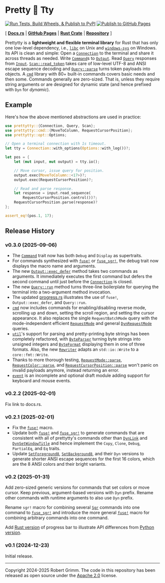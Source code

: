 # Pretty 🌸 Tty

[![Run Tests, Build Wheels, & Publish to PyPI](https://github.com/apparebit/prettypretty/actions/workflows/ci.yml/badge.svg)](https://github.com/apparebit/prettypretty/actions/workflows/ci.yml)
[![Publish to GitHub Pages](https://github.com/apparebit/prettypretty/actions/workflows/gh-pages.yml/badge.svg)](https://github.com/apparebit/prettypretty/actions/workflows/gh-pages.yml)

\[  [**Docs.rs**](https://docs.rs/prettytty/latest/prettytty/)
| [**GitHub Pages**](https://apparebit.github.io/prettypretty/prettytty/)
| [**Rust Crate**](https://crates.io/crates/prettytty)
| [**Repository**](https://github.com/apparebit/prettypretty)
\]

Prettytty is a **lightweight and flexible terminal library** for Rust that has
only one low-level dependency, i.e., [`libc`](https://crates.io/crates/libc) on
Unix and [`windows-sys`](https://crates.io/crates/windows-sys) on Windows. Its
API is clean and simple: Open a [`Connection`] to the terminal and share it
across threads as needed. Write [`Command`]s to [`Output`]. Read [`Query`]
responses from [`Input`]. [`Scan::read_token`] takes care of low-level UTF-8 and
ANSI escape sequence decoding and [`Query::parse`] turns token payloads into
objects. A [`cmd`] library with 80+ built-in commands covers basic needs and
then some. Commands generally are zero-sized. That is, unless they require
string arguments or are designed for dynamic state (and hence prefixed with
`Dyn` for *dynamic*).


## Example

Here's how the above mentioned abstractions are used in practice:

```rust
use prettytty::{Connection, Query, Scan};
use prettytty::cmd::{MoveToColumn, RequestCursorPosition};
use prettytty::opt::Options;

// Open a terminal connection with 1s timeout.
let tty = Connection::with_options(Options::with_log())?;

let pos = {
    let (mut input, mut output) = tty.io();

    // Move cursor, issue query for position.
    output.exec(MoveToColumn::<17>)?;
    output.exec(RequestCursorPosition)?;

    // Read and parse response.
    let response = input.read_sequence(
        RequestCursorPosition.control())?;
    RequestCursorPosition.parse(response)?
};

assert_eq!(pos.1, 17);
```

## Release History

### v0.3.0 (2025-09-06)

  * The [`Command`] trait now has both `Debug` and `Display` as supertraits.
  * For commands synthesized with [`fuse!`] or [`fuse_sgr!`], the debug trait
    now displays the macro name and arguments.
  * The new [`Output::exec_defer`] method takes two commands as arguments. It
    immediately executes the first command but defers the second command until
    just before the [`Connection`] is closed.
  * The new [`Query::run`] method turns three-line boilerplate for querying the
    terminal into a two-argument method invocation.
  * The updated
    [progress.rs](https://github.com/apparebit/prettypretty/blob/main/crates/prettytty/examples/progress.rs)
    illustrates the use of `fuse!`, `Output::exec_defer`, and `Query::run`.
  * [`cmd`] now includes commands for enabling/disabling reverse mode, scrolling
    up and down, setting the scroll region, and setting the cursor appearance.
    It also replaces the single `RequestBatchMode` query with the
    mode-independent efficient [`RequestMode`] and general [`DynRequestMode`]
    queries.
  * [`util`]'s support for parsing and pretty-printing byte strings has been
    completely refactored, with [`ByteParser`] turning byte strings into
    unsigned integers and [`ByteFormat`] displaying them in one of three
    formats. Also, the new [`Rewriter`] adapts an `std::io::Write` to a
    `core::fmt::Write`.
  * Thanks to more thorough testing, [`RequestMode::parse`],
    [`RequestColor::parse`], and [`RequestCursorPosition::parse`] won't panic on
    invalid payloads anymore, instead returning an error.
  * [`event`] is an incomplete and optional draft module adding support for
    keyboard and mouse events.


### v0.2.2 (2025-02-01)

Fix link to docs.rs.


### v0.2.1 (2025-02-01)

  * Fix the [`fuse!`] macro.
  * Update both [`fuse!`] and [`fuse_sgr!`] to generate commands that are
    consistent with all of prettytty's commands other than [`DynLink`] and
    [`DynSetWindowTitle`] and hence implement the `Copy`, `Clone`, `Debug`,
    `PartialEq`, and `Eq` traits.
  * Update [`SetForeground8`], [`SetBackground8`], and their `Dyn` versions to
    generate shorter ANSI escape sequences for the first 16 colors, which are
    the 8 ANSI colors and their bright variants.


### v0.2 (2025-01-31)

Add zero-sized generic versions for commands that set colors or move cursor.
Keep previous, argument-based versions with `Dyn` prefix. Rename other commands
with runtime arguments to also use `Dyn` prefix.

Rename `sgr!` macro for combining several [`Sgr`] commands into one command to
[`fuse_sgr!`] and introduce the more general [`fuse!`] macro for combining
arbitrary commands into one command.

Add [Rust
version](https://github.com/apparebit/prettypretty/blob/main/crates/prettytty/examples/progress.rs)
of progress bar to illustrate API differences from [Python
version](https://github.com/apparebit/prettypretty/blob/main/prettypretty/progress.py).


### v0.1 (2024-12-23)

Initial release.

---

Copyright 2024-2025 Robert Grimm. The code in this repository has been released
as open source under the [Apache
2.0](https://github.com/apparebit/prettypretty/blob/main/LICENSE) license.


[`ByteFormat`]: https://apparebit.github.io/prettypretty/prettytty/util/enum.ByteFormat.html
[`ByteParser`]: https://apparebit.github.io/prettypretty/prettytty/util/enum.ByteParser.html
[`cmd`]: https://apparebit.github.io/prettypretty/prettytty/cmd/index.html
[`Command`]: https://apparebit.github.io/prettypretty/prettytty/trait.Command.html
[`Connection`]: https://apparebit.github.io/prettypretty/prettytty/struct.Connection.html
[`DynLink`]: https://apparebit.github.io/prettypretty/prettytty/cmd/struct.DynLink.html
[`DynRequestMode`]: https://apparebit.github.io/prettypretty/prettytty/cmd/struct.DynRequestMode.html
[`DynSetWindowTitle`]: https://apparebit.github.io/prettypretty/prettytty/cmd/struct.DynSetWindowTitle.html
[`event`]: https://apparebit.github.io/prettypretty/prettytty/event/index.html
[`fuse!`]: https://apparebit.github.io/prettypretty/prettytty/macro.fuse.html
[`fuse_sgr!`]: https://apparebit.github.io/prettypretty/prettytty/macro.fuse_sgr.html
[`Input`]: https://apparebit.github.io/prettypretty/prettytty/struct.Input.html
[`Output`]: https://apparebit.github.io/prettypretty/prettytty/struct.Output.html
[`Output::exec_defer`]: https://apparebit.github.io/prettypretty/prettytty/struct.Output.html#method.exec_defer
[`Query`]: https://apparebit.github.io/prettypretty/prettytty/trait.Query.html
[`Query::parse`]: https://apparebit.github.io/prettypretty/prettytty/trait.Query.html#method.parse
[`Query::run`]: https://apparebit.github.io/prettypretty/prettytty/trait.Query.html#method.run
[`RequestMode`]: https://apparebit.github.io/prettypretty/prettytty/cmd/struct.RequestMode.html
[`RequestMode::parse`]: https://apparebit.github.io/prettypretty/prettytty/cmd/struct.RequestMode.html#method.parse
[`RequestColor::parse`]: https://apparebit.github.io/prettypretty/prettytty/cmd/enum.RequestColor.html#method.parse
[`RequestCursorPosition::parse`]: https://apparebit.github.io/prettypretty/prettytty/cmd/struct.RequestCursorPosition.html#method.parse
[`Rewriter`]: https://apparebit.github.io/prettypretty/prettytty/util/struct.Rewriter.html
[`Scan`]: https://apparebit.github.io/prettypretty/prettytty/trait.Scan.html
[`Scan::read_token`]: https://apparebit.github.io/prettypretty/prettytty/trait.Scan.html#method.read_token
[`SetBackground8`]: https://apparebit.github.io/prettypretty/prettytty/cmd/struct.SetBackground8.html
[`SetForeground8`]: https://apparebit.github.io/prettypretty/prettytty/cmd/struct.SetForeground8.html
[`Sgr`]: https://apparebit.github.io/prettypretty/prettytty/trait.Sgr.html
[`util`]: https://apparebit.github.io/prettypretty/prettytty/util/index.html
